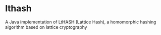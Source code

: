 # lthash
A Java implementation of LtHASH (Lattice Hash), a homomorphic hashing algorithm based on lattice cryptography
